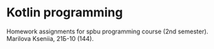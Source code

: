 # Kotlin programming

Homework assignments for spbu programming course (2nd semester). Marilova Kseniia, 21Б-10 (144).

